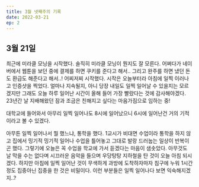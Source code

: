 ```yaml
---
title: 3월 넷째주의 기록
date: 2022-03-21
ep: 2
---
```


## 3월 21일
최근에 미라클 모닝을 시작했다. 솔직히 미라클 모닝이 뭔지도 잘 모른다. 어쩌다가 네이버에서 웹툰을 보던 중에 결제를 하면 쿠키를 준다고 해서.. 그리고 완주를 하면 냈던 돈도 환급도 해준다고 해서..! 어찌저찌 시작했다. 시작은 오늘부터라 아침에 일찍 이러나고 인증샷을 찍었다. 얼마나 지속될지, 아니 당장 내일도 일찍 일어날 수 있을지는 모르겠지만 그래도 오늘 하루 일어난 시간이 올해 들어 가장 빨랐다는 것에 감사해야겠다. 23년간 날 지배해왔던 잠과 조금은 친해지고 싶다는 마음가짐으로 임하는 중!

대학교에 들어와서 아무리 일찍 일어나도 8시에 일어났으니 6시에 일어난건 거의 기적이라고 볼 수 있겠다.

아무튼 일찍 일어나서 뭘 했느냐, 통학을 했다. 1교시가 비대면 수업이라 통학을 하지 않고 집에서 밍기적 밍기적 일어나 수업을 틀어놓고 그대로 발랑 드러눕는 일상이 반복이곤 했다. 그렇기에 오늘은 꼭 수업을 학교에 가서 듣겠다는 마음이 샘솟았다. 아무것도 날 막을 수는 없다며 시끄러운 음악을 들으며 우당탕탕 지하철을 탄 것이 오늘 아침 되시겠다. 하지만 아침에 일찍 일어난 것이 무색하게 과방에 도착하자마자 침구에 누워 1시간 정도 집중아닌 집중을 한 것은 비밀이다. 이런 부분들은 일찍 일어나다 보면 익숙해지겠지..?
